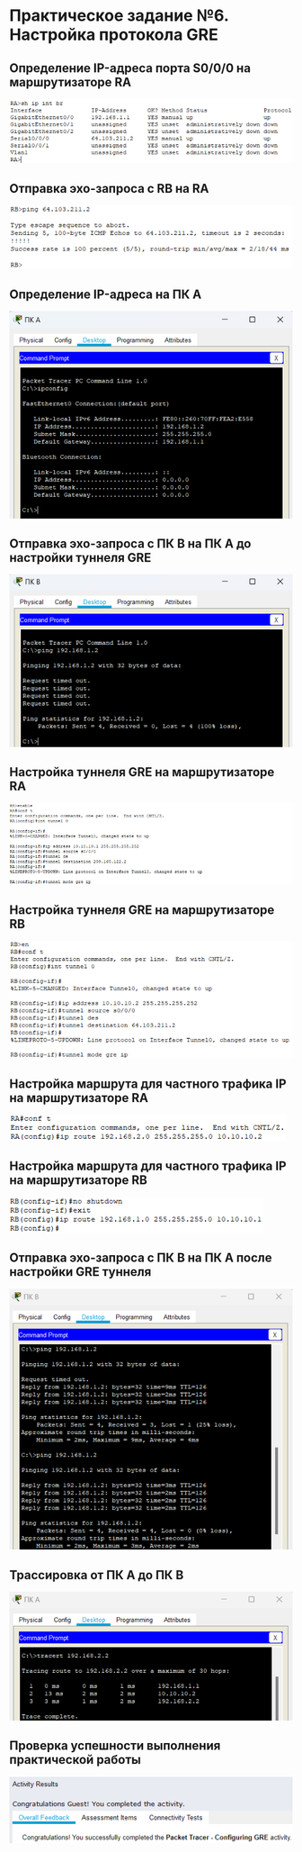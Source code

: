 # Практическое задание №6. Настройка протокола GRE

## Определение IP-адреса порта S0/0/0 на маршрутизаторе RA

![](screenshots/1-sh-ip-int-brief.png)

## Отправка эхо-запроса с RB на RA

![](screenshots/2-ping-rb-ra.png)

## Определение IP-адреса на ПК А

![](screenshots/3-ip-pc-a.png)

## Отправка эхо-запроса с ПК B на ПК А до настройки туннеля GRE

![](screenshots/4-try-to-ping.png)

## Настройка туннеля GRE на маршрутизаторе RA

![](screenshots/5-ra-setup.png)

## Настройка туннеля GRE на маршрутизаторе RB

![](screenshots/6-rb-setup.png)

## Настройка маршрута для частного трафика IP на маршрутизаторе RA

![](screenshots/7-ra-ip-route.png)

## Настройка маршрута для частного трафика IP на маршрутизаторе RB

![](screenshots/8-rb-ip-route.png)

## Отправка эхо-запроса с ПК B на ПК А после настройки GRE туннеля

![](screenshots/9-success-ping.png)

## Трассировка от ПК А до ПК В

![](screenshots/10-tracert.png)

## Проверка успешности выполнения практической работы

![](screenshots/11-completed.png)
